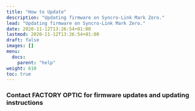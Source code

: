 ```yaml
---
title: "How to Update"
description: "Updating firmware on Syncro-Link Mark Zero."
lead: "Updating firmware on Syncro-Link Mark Zero."
date: 2020-11-12T13:26:54+01:00
lastmod: 2020-11-12T13:26:54+01:00
draft: false
images: []
menu:
  docs:
    parent: "help"
weight: 610
toc: true
---
```


### Contact FACTORY OPTIC for firmware updates and updating instructions